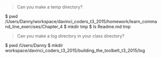 > Can you make a temp directory?

$ pwd
/Users/Danny/workspace/davinci_coders_t3_2015/homework/learn_command_line_exercises/Chapter_4
$ mkdir tmp
$ ls
Readme.md tmp

> Can you make a log directory in your class directory?

$ pwd
/Users/Danny
$ mkdir workspace/davinci_coders_t3_2015/building_the_toolbelt_t3_2015/log
